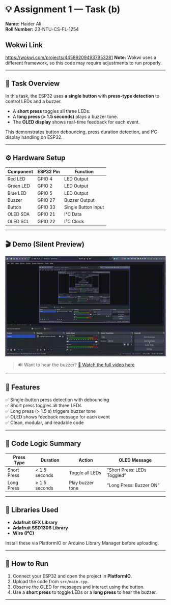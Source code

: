 # 💡 Assignment 1 — Task (b)

**Name:** Haider Ali  
**Roll Number:** 23-NTU-CS-FL-1254  

## Wokwi Link
https://wokwi.com/projects/445892094937953281
**Note:** Wokwi uses a different framework, so this code may require adjustments to run properly.

---

## 🧠 Task Overview

In this task, the ESP32 uses **a single button** with **press-type detection** to control LEDs and a buzzer.  
- A **short press** toggles all three LEDs.  
- A **long press (> 1.5 seconds)** plays a buzzer tone.  
- The **OLED display** shows real-time feedback for each event.  

This demonstrates button debouncing, press duration detection, and I²C display handling on ESP32.

---

## ⚙️ Hardware Setup

| Component | ESP32 Pin | Function |
|------------|------------|-----------|
| Red LED | GPIO 4 | LED Output |
| Green LED | GPIO 2 | LED Output |
| Blue LED | GPIO 5 | LED Output |
| Buzzer | GPIO 27 | Buzzer Output |
| Button | GPIO 33 | Single Button Input |
| OLED SDA | GPIO 21 | I²C Data |
| OLED SCL | GPIO 22 | I²C Clock |

---

## 🎬 Demo (Silent Preview)

![Task B Demo GIF](demo/demoB.gif)

> 🔊 Want to hear the buzzer? [🎥 Watch the full video here](https://github.com/haider-ali-1254/Embedded_IOT/blob/master/assignment1-1254/Task%202%20-%20Short%20And%20Long%20Press/demo/demoB.mp4?raw=true)

---

## 🧩 Features

✅ Single-button press detection with debouncing  
✅ Short press toggles all three LEDs  
✅ Long press (> 1.5 s) triggers buzzer tone  
✅ OLED shows feedback message for each event  
✅ Clean, modular, and readable code  

---

## 🧾 Code Logic Summary

| Press Type | Duration | Action | OLED Message |
|-------------|-----------|---------|----------------|
| Short Press | < 1.5 seconds | Toggle all LEDs | “Short Press: LEDs Toggled” |
| Long Press | ≥ 1.5 seconds | Play buzzer tone | “Long Press: Buzzer ON” |

---

## 🧰 Libraries Used
- **Adafruit GFX Library**
- **Adafruit SSD1306 Library**
- **Wire (I²C)**

Install these via PlatformIO or Arduino Library Manager before uploading.

---

## 🚀 How to Run
1. Connect your ESP32 and open the project in **PlatformIO**.  
2. Upload the code from `src/main.cpp`.  
3. Observe the OLED for messages and interact using the button.  
4. Use a **short press** to toggle LEDs or a **long press** to hear the buzzer.

---

